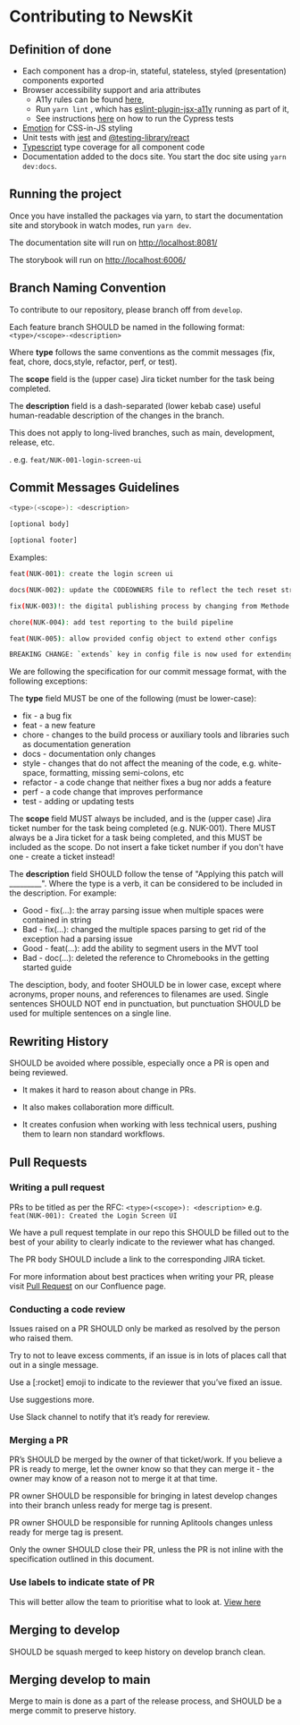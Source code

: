 # Contributing to NewsKit

## Definition of done

* Each component has a drop-in, stateful, stateless, styled (presentation) components exported
* Browser accessibility support and aria attributes
  * A11y rules can be found [here](https://dequeuniversity.com/rules/axe/3.0/),
  * Run `yarn lint` , which has [eslint-plugin-jsx-a11y](https://github.com/evcohen/eslint-plugin-jsx-a11y#supported-rules) running as part of it,
  * See instructions [here](./TESTING.md) on how to run the Cypress tests
* [Emotion](https://emotion.sh/docs) for CSS-in-JS styling
* Unit tests with [jest](https://jestjs.io/en/) and [@testing-library/react](https://testing-library.com/docs/react-testing-library/intro)
* [Typescript](https://www.typescriptlang.org/) type coverage for all component code
* Documentation added to the docs site. You start the doc site using `yarn dev:docs`.

## Running the project

Once you have installed the packages via yarn, to start the documentation site and storybook in watch modes, run `yarn dev`.

The documentation site will run on <http://localhost:8081/>

The storybook will run on <http://localhost:6006/>

## Branch Naming Convention

To contribute to our repository, please branch off from `develop`.

Each feature branch SHOULD be named in the following format:
`<type>/<scope>-<description>`

Where __type__ follows the same conventions as the commit messages (fix, feat, chore, docs,style, refactor, perf, or test).

The __scope__ field is the (upper case) Jira ticket number for the task being completed.

The __description__ field is a dash-separated (lower kebab case) useful human-readable description of the changes in the branch.

This does not apply to long-lived branches, such as main, development, release, etc.

. e.g. `feat/NUK-001-login-screen-ui`

## Commit Messages Guidelines

```bash
<type>(<scope>): <description>

[optional body]

[optional footer]
```

Examples:

```bash
feat(NUK-001): create the login screen ui
```

```bash
docs(NUK-002): update the CODEOWNERS file to reflect the tech reset structure
```  

```bash
fix(NUK-003)!: the digital publishing process by changing from Methode to WordPress  
```

```bash
chore(NUK-004): add test reporting to the build pipeline
```

```bash
feat(NUK-005): allow provided config object to extend other configs

BREAKING CHANGE: `extends` key in config file is now used for extending other config files
```

We are following the specification for our commit message format, with the following exceptions:

The __type__ field MUST be one of the following (must be lower-case):

* fix - a bug fix
* feat - a new feature
* chore - changes to the build process or auxiliary tools and libraries such as documentation generation
* docs - documentation only changes
* style - changes that do not affect the meaning of the code, e.g. white-space, formatting, missing semi-colons, etc
* refactor - a code change that neither fixes a bug nor adds a feature
* perf - a code change that improves performance
* test - adding or updating tests

The __scope__ field MUST always be included, and is the (upper case) Jira ticket number for the task being completed (e.g. NUK-001). There MUST always be a Jira ticket for a task being completed, and this MUST be included as the scope. Do not insert a fake ticket number if you don't have one - create a ticket instead!

The __description__ field SHOULD follow the tense of "Applying this patch will _________". Where the type is a verb, it can be considered to be included in the description. For example:

* Good - fix(...): the array parsing issue when multiple spaces were contained in string
* Bad - fix(...): changed the multiple spaces parsing to get rid of the exception had a parsing issue
* Good - feat(...): add the ability to segment users in the MVT tool
* Bad - doc(...): deleted the reference to Chromebooks in the getting started guide

The desciption, body, and footer SHOULD be in lower case, except where acronyms, proper nouns, and references to filenames are used. Single sentences SHOULD NOT end in punctuation, but punctuation SHOULD be used for multiple sentences on a single line.

## Rewriting History

SHOULD be avoided where possible, especially once a PR is open and being reviewed.

* It makes it hard to reason about change in PRs.

* It also makes collaboration more difficult.

* It creates confusion when working with less technical users, pushing them to learn non standard workflows.

## Pull Requests

### Writing a pull request

PRs to be titled as per the RFC: `<type>(<scope>): <description>` e.g. `feat(NUK-001): Created the Login Screen UI`

We have a pull request template in our repo this SHOULD be filled out to the best of your ability to clearly indicate to the reviewer what has changed.

The PR body SHOULD include a link to the corresponding JIRA ticket.

For more information about best practices when writing your PR, please visit [Pull Request](https://nidigitalsolutions.jira.com/wiki/spaces/NPP/pages/1319370846/Pull+Request) on our Confluence page.

### Conducting a code review

Issues raised on a PR SHOULD only be marked as resolved by the person who raised them.

Try to not to leave excess comments, if an issue is in lots of places call that out in a single message.

Use a [:rocket] emoji to indicate to the reviewer that you’ve fixed an issue.

Use suggestions more.

Use Slack channel to notify that it’s ready for rereview.

### Merging a PR

PR’s SHOULD be merged by the owner of that ticket/work. If you believe a PR is ready to merge, let the owner know so that they can merge it - the owner may know of a reason not to merge it at that time.

PR owner SHOULD be responsible for bringing in latest develop changes into their branch unless ready for merge tag is present.

PR owner SHOULD be responsible for running Aplitools changes unless ready for merge tag is present.

Only the owner SHOULD close their PR, unless the PR is not inline with the specification outlined in this document.

### Use labels to indicate state of PR

This will better allow the team to prioritise what to look at. [View here](https://github.com/newscorp-ghfb/newskit/labels)

## Merging to develop

SHOULD be squash merged to keep history on develop branch clean.

## Merging develop to main

Merge to main is done as a part of the release process, and SHOULD be a merge commit to preserve history.
